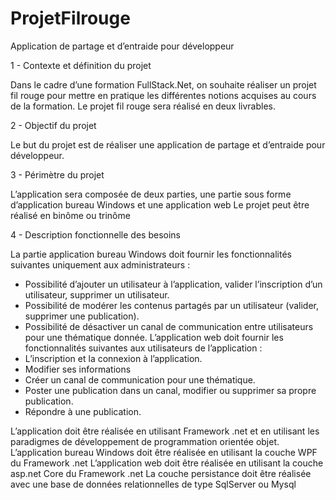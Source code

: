 # ProjetFilrouge 
Application de partage et d’entraide pour développeur

1 - Contexte et définition du projet

Dans le cadre d’une formation FullStack.Net, on souhaite réaliser un projet fil rouge pour mettre en pratique les différentes notions acquises au cours de la formation.
Le projet fil rouge sera réalisé en deux livrables.

2 - Objectif du projet

Le but du projet est de réaliser une application de partage et d’entraide pour développeur.


3 - Périmètre du projet

L’application sera composée de deux parties, une partie sous forme d’application bureau Windows et une application web 
Le projet peut être réalisé en binôme ou trinôme 

4 - Description fonctionnelle des besoins

La partie application bureau Windows doit fournir les fonctionnalités suivantes uniquement aux administrateurs :
-	Possibilité d’ajouter un utilisateur à l’application, valider l’inscription d’un utilisateur, supprimer un utilisateur.
-	Possibilité de modérer les contenus partagés par un utilisateur (valider, supprimer une publication).
-	Possibilité de désactiver un canal de communication entre utilisateurs pour une thématique donnée.
L’application web doit fournir les fonctionnalités suivantes aux utilisateurs de l’application : 
-	L’inscription et la connexion à l’application.
-	Modifier ses informations
-	Créer un canal de communication pour une thématique.
-	Poster une publication dans un canal, modifier ou supprimer sa propre publication.
-	Répondre à une publication.

L’application doit être réalisée en utilisant Framework .net et en utilisant les paradigmes de développement de programmation orientée objet.
L’application bureau Windows doit être réalisée en utilisant la couche WPF du Framework .net
L’application web doit être réalisée en utilisant la couche asp.net Core du Framework .net 
La couche persistance doit être réalisée avec une base de données relationnelles de type SqlServer ou Mysql
